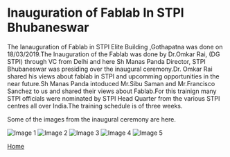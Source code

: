 # Inauguration of Fablab In STPI Bhubaneswar 

 The Ianauguration of Fablab in STPI Elite Building ,Gothapatna was done on 18/03/2019.The Inauguration of the Fablab was done by Dr.Omkar Rai, (DG STPI) through VC from Delhi and here Sh Manas Panda Director, STPI Bhubaneswar was presiding over the inaugural ceremony.Dr. Omkar Rai shared his views about fablab in STPI and upcomming opportunities in the near future.Sh Manas Panda intoduced Mr.Sibu Saman and Mr.Francisco Sanchez to us and shared their views about Fablab.For this trainign many STPI officials were nominated by STPI Head Quarter from the various STPI centres all over India.The training schedule is of three weeks.

Some of the images from the inaugural ceremony are here.


![Image 1](img/1.jpeg)
![Image 2](img/2.jpeg)
![Image 3](img/3.jpeg)
![Image 4](img/4.jpeg)
![Image 5](img/5.jpeg)

[Home](https://github.com/deepak2145/fabzero)